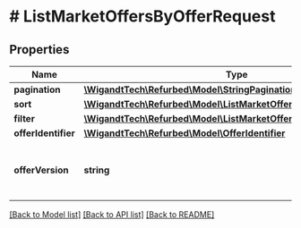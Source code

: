 # # ListMarketOffersByOfferRequest

## Properties

Name | Type | Description | Notes
------------ | ------------- | ------------- | -------------
**pagination** | [**\WigandtTech\Refurbed\Model\StringPagination**](StringPagination.md) |  | [optional]
**sort** | [**\WigandtTech\Refurbed\Model\ListMarketOffersByOfferRequestSort**](ListMarketOffersByOfferRequestSort.md) |  | [optional]
**filter** | [**\WigandtTech\Refurbed\Model\ListMarketOffersByOfferRequestFilter**](ListMarketOffersByOfferRequestFilter.md) |  | [optional]
**offerIdentifier** | [**\WigandtTech\Refurbed\Model\OfferIdentifier**](OfferIdentifier.md) |  | [optional]
**offerVersion** | **string** | Offer / offer market price version. Assumes \&quot;current\&quot;, if not set. | [optional]

[[Back to Model list]](../../README.md#models) [[Back to API list]](../../README.md#endpoints) [[Back to README]](../../README.md)
